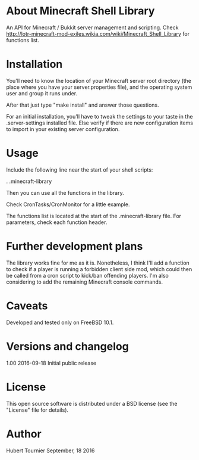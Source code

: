 About Minecraft Shell Library
=============================
An API for Minecraft / Bukkit server management and scripting.
Check http://lotr-minecraft-mod-exiles.wikia.com/wiki/Minecraft_Shell_Library for functions list.


Installation
============
You'll need to know the location of your Minecraft server root directory (the place where you have your server.properties file), and the operating system user and group it runs under.

After that just type "make install" and answer those questions.

For an initial installation, you'll have to tweak the settings to your taste in the .server-settings installed file.
Else verify if there are new configuration items to import in your existing server configuration.


Usage
=====
Include the following line near the start of your shell scripts:

. .minecraft-library

Then you can use all the functions in the library.

Check CronTasks/CronMonitor for a little example.

The functions list is located at the start of the .minecraft-library file.
For parameters, check each function header.


Further development plans
=========================
The library works fine for me as it is.
Nonetheless, I think I'll add a function to check if a player is running a forbidden client side mod, which could then be called from a cron script to kick/ban offending players.
I'm also considering to add the remaining Minecraft console commands.


Caveats
=======
Developed and tested only on FreeBSD 10.1.


Versions and changelog
======================
1.00    2016-09-18      Initial public release


License
=======
This open source software is distributed under a BSD license (see the "License" file for details).


Author
======
Hubert Tournier
September, 18 2016
